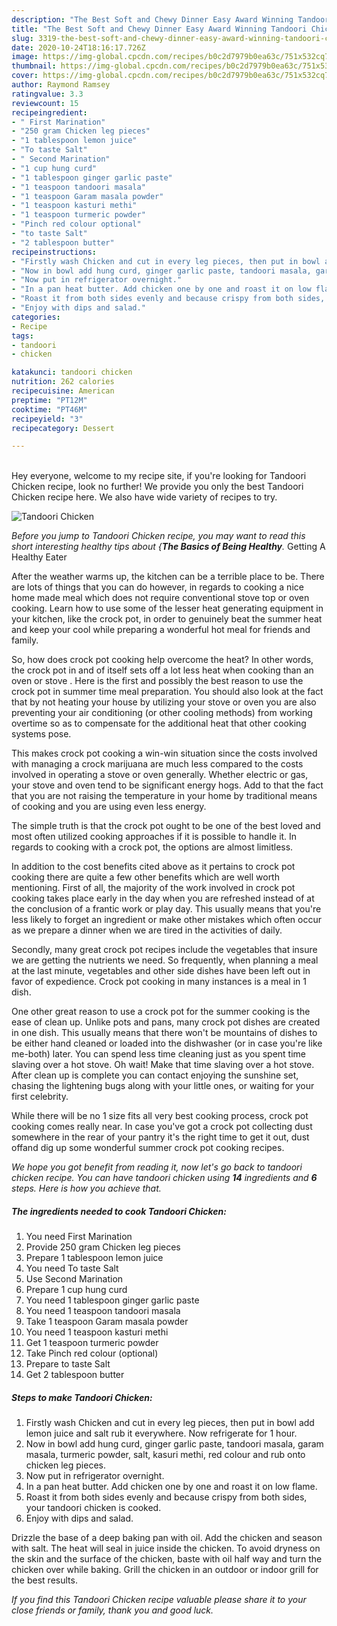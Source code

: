 ```yaml
---
description: "The Best Soft and Chewy Dinner Easy Award Winning Tandoori Chicken"
title: "The Best Soft and Chewy Dinner Easy Award Winning Tandoori Chicken"
slug: 3319-the-best-soft-and-chewy-dinner-easy-award-winning-tandoori-chicken
date: 2020-10-24T18:16:17.726Z
image: https://img-global.cpcdn.com/recipes/b0c2d7979b0ea63c/751x532cq70/tandoori-chicken-recipe-main-photo.jpg
thumbnail: https://img-global.cpcdn.com/recipes/b0c2d7979b0ea63c/751x532cq70/tandoori-chicken-recipe-main-photo.jpg
cover: https://img-global.cpcdn.com/recipes/b0c2d7979b0ea63c/751x532cq70/tandoori-chicken-recipe-main-photo.jpg
author: Raymond Ramsey
ratingvalue: 3.3
reviewcount: 15
recipeingredient:
- " First Marination"
- "250 gram Chicken leg pieces"
- "1 tablespoon lemon juice"
- "To taste Salt"
- " Second Marination"
- "1 cup hung curd"
- "1 tablespoon ginger garlic paste"
- "1 teaspoon tandoori masala"
- "1 teaspoon Garam masala powder"
- "1 teaspoon kasturi methi"
- "1 teaspoon turmeric powder"
- "Pinch red colour optional"
- "to taste Salt"
- "2 tablespoon butter"
recipeinstructions:
- "Firstly wash Chicken and cut in every leg pieces, then put in bowl add lemon juice and salt rub it everywhere. Now refrigerate for 1 hour."
- "Now in bowl add hung curd, ginger garlic paste, tandoori masala, garam masala, turmeric powder, salt, kasuri methi, red colour and rub onto chicken leg pieces."
- "Now put in refrigerator overnight."
- "In a pan heat butter. Add chicken one by one and roast it on low flame."
- "Roast it from both sides evenly and because crispy from both sides, your tandoori chicken is cooked."
- "Enjoy with dips and salad."
categories:
- Recipe
tags:
- tandoori
- chicken

katakunci: tandoori chicken 
nutrition: 262 calories
recipecuisine: American
preptime: "PT12M"
cooktime: "PT46M"
recipeyield: "3"
recipecategory: Dessert

---
```

<br>
Hey everyone, welcome to my recipe site, if you're looking for Tandoori Chicken recipe, look no further! We provide you only the best Tandoori Chicken recipe here. We also have wide variety of recipes to try.
<br>


![Tandoori Chicken](https://img-global.cpcdn.com/recipes/b0c2d7979b0ea63c/751x532cq70/tandoori-chicken-recipe-main-photo.jpg)

<i>Before you jump to Tandoori Chicken recipe, you may want to read this short interesting healthy tips about {<strong>The Basics of Being Healthy</strong>.</i>
Getting A Healthy Eater


After the weather warms up, the kitchen can be a terrible place to be. There are lots of things that you can do however, in regards to cooking a nice home made meal which does not require conventional stove top or oven cooking. Learn how to use some of the lesser heat generating equipment in your kitchen, like the crock pot, in order to genuinely beat the summer heat and keep your cool while preparing a wonderful hot meal for friends and family.

So, how does crock pot cooking help overcome the heat? In other words, the crock pot in and of itself sets off a lot less heat when cooking than an oven or stove . Here is the first and possibly the best reason to use the crock pot in summer time meal preparation. You should also look at the fact that by not heating your house by utilizing your stove or oven you are also preventing your air conditioning (or other cooling methods) from working overtime so as to compensate for the additional heat that other cooking systems pose.

This makes crock pot cooking a win-win situation since the costs involved with managing a crock marijuana are much less compared to the costs involved in operating a stove or oven generally. Whether electric or gas, your stove and oven tend to be significant energy hogs. Add to that the fact that you are not raising the temperature in your home by traditional means of cooking and you are using even less energy.

 The simple truth is that the crock pot ought to be one of the best loved and most often utilized cooking approaches if it is possible to handle it. In regards to cooking with a crock pot, the options are almost limitless.  



In addition to the cost benefits cited above as it pertains to crock pot cooking there are quite a few other benefits which are well worth mentioning. First of all, the majority of the work involved in crock pot cooking takes place early in the day when you are refreshed instead of at the conclusion of a frantic work or play day. This usually means that you're less likely to forget an ingredient or make other mistakes which often occur as we prepare a dinner when we are tired in the activities of daily.

Secondly, many great crock pot recipes include the vegetables that insure we are getting the nutrients we need. So frequently, when planning a meal at the last minute, vegetables and other side dishes have been left out in favor of expedience. Crock pot cooking in many instances is a meal in 1 dish.

One other great reason to use a crock pot for the summer cooking is the ease of clean up.  Unlike pots and pans, many crock pot dishes are created in one dish. This usually means that there won't be mountains of dishes to be either hand cleaned or loaded into the dishwasher (or in case you're like me-both) later. You can spend less time cleaning just as you spent time slaving over a hot stove. Oh wait! Make that time slaving over a hot stove. After clean up is complete you can contact enjoying the sunshine set, chasing the lightening bugs along with your little ones, or waiting for your first celebrity.

While there will be no 1 size fits all very best cooking process, crock pot cooking comes really near. In case you've got a crock pot collecting dust somewhere in the rear of your pantry it's the right time to get it out, dust offand dig up some wonderful summer crock pot cooking recipes.


<i>We hope you got benefit from reading it, now let's go back to tandoori chicken recipe. You can have tandoori chicken using <strong>14</strong> ingredients and <strong>6</strong> steps. Here is how you achieve that.
</i>

##### The ingredients needed to cook Tandoori Chicken:

1. You need  First Marination
1. Provide 250 gram Chicken leg pieces
1. Prepare 1 tablespoon lemon juice
1. You need To taste Salt
1. Use  Second Marination
1. Prepare 1 cup hung curd
1. You need 1 tablespoon ginger garlic paste
1. You need 1 teaspoon tandoori masala
1. Take 1 teaspoon Garam masala powder
1. You need 1 teaspoon kasturi methi
1. Get 1 teaspoon turmeric powder
1. Take Pinch red colour (optional)
1. Prepare to taste Salt
1. Get 2 tablespoon butter


##### Steps to make Tandoori Chicken:

1. Firstly wash Chicken and cut in every leg pieces, then put in bowl add lemon juice and salt rub it everywhere. Now refrigerate for 1 hour.
1. Now in bowl add hung curd, ginger garlic paste, tandoori masala, garam masala, turmeric powder, salt, kasuri methi, red colour and rub onto chicken leg pieces.
1. Now put in refrigerator overnight.
1. In a pan heat butter. Add chicken one by one and roast it on low flame.
1. Roast it from both sides evenly and because crispy from both sides, your tandoori chicken is cooked.
1. Enjoy with dips and salad.


Drizzle the base of a deep baking pan with oil. Add the chicken and season with salt. The heat will seal in juice inside the chicken. To avoid dryness on the skin and the surface of the chicken, baste with oil half way and turn the chicken over while baking. Grill the chicken in an outdoor or indoor grill for the best results. 

<i>If you find this Tandoori Chicken recipe valuable please share it to your close friends or family, thank you and good luck.</i>
